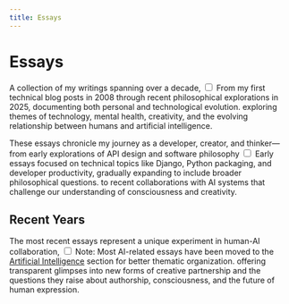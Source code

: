 ```yaml
---
title: Essays
---
```


# Essays

A collection of my writings spanning over a decade,<label for="sn-decade" class="margin-toggle sidenote-number"></label>
<input type="checkbox" id="sn-decade" class="margin-toggle"/>
<span class="sidenote">From my first technical blog posts in 2008 through recent philosophical explorations in 2025, documenting both personal and technological evolution.</span> exploring themes of technology, mental health, creativity, and the evolving relationship between humans and artificial intelligence.

These essays chronicle my journey as a developer, creator, and thinker—from early explorations of API design and software philosophy<label for="sn-evolution" class="margin-toggle sidenote-number"></label>
<input type="checkbox" id="sn-evolution" class="margin-toggle"/>
<span class="sidenote">Early essays focused on technical topics like Django, Python packaging, and developer productivity, gradually expanding to include broader philosophical questions.</span> to recent collaborations with AI systems that challenge our understanding of consciousness and creativity.

## Recent Years

The most recent essays represent a unique experiment in human-AI collaboration,<label for="sn-experiment" class="margin-toggle sidenote-number"></label>
<input type="checkbox" id="sn-experiment" class="margin-toggle"/>
<span class="sidenote">Note: Most AI-related essays have been moved to the <a href="/artificial-intelligence/essays/">Artificial Intelligence</a> section for better thematic organization.</span> offering transparent glimpses into new forms of creative partnership and the questions they raise about authorship, consciousness, and the future of human expression.
